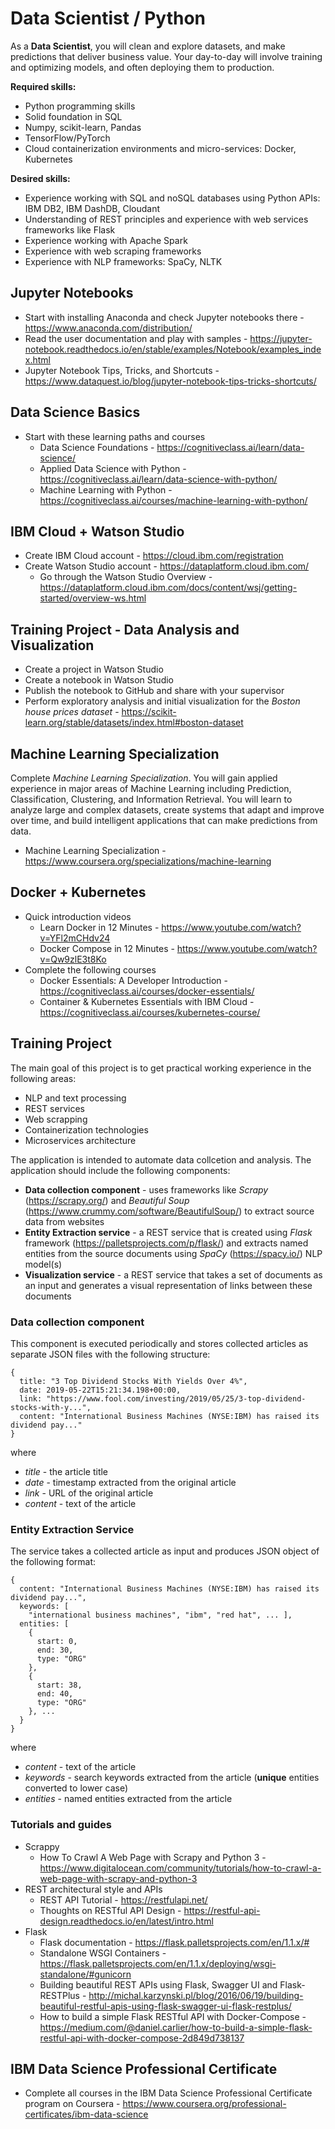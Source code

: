 # Data Scientist / Python

As a **Data Scientist**, you will clean and explore datasets, and make predictions that deliver business value. Your day-to-day will involve training and optimizing models, and often deploying them to production.

**Required skills:**
- Python programming skills
- Solid foundation in SQL
- Numpy, scikit-learn, Pandas
- TensorFlow/PyTorch
- Cloud containerization environments and micro-services: Docker, Kubernetes

**Desired skills:**
- Experience working with SQL and noSQL databases using Python APIs: IBM DB2, IBM DashDB, Cloudant
-	Understanding of REST principles and experience with web services frameworks like Flask
- Experience working with Apache Spark
-	Experience with web scraping frameworks
- Experience with NLP frameworks: SpaCy, NLTK

## Jupyter Notebooks
- Start with installing Anaconda and check Jupyter notebooks there - https://www.anaconda.com/distribution/
- Read the user documentation and play with samples - https://jupyter-notebook.readthedocs.io/en/stable/examples/Notebook/examples_index.html
- Jupyter Notebook Tips, Tricks, and Shortcuts - https://www.dataquest.io/blog/jupyter-notebook-tips-tricks-shortcuts/

## Data Science Basics
- Start with these learning paths and courses
  - Data Science Foundations - https://cognitiveclass.ai/learn/data-science/
  - Applied Data Science with Python - https://cognitiveclass.ai/learn/data-science-with-python/
  - Machine Learning with Python - https://cognitiveclass.ai/courses/machine-learning-with-python/
  
## IBM Cloud + Watson Studio
- Create IBM Cloud account - https://cloud.ibm.com/registration
- Create Watson Studio account - https://dataplatform.cloud.ibm.com/
  - Go through the Watson Studio Overview - https://dataplatform.cloud.ibm.com/docs/content/wsj/getting-started/overview-ws.html
  
## Training Project - Data Analysis and Visualization
- Create a project in Watson Studio
- Create a notebook in Watson Studio
- Publish the notebook to GitHub and share with your supervisor
- Perform exploratory analysis and initial visualization for the *Boston house prices dataset* - https://scikit-learn.org/stable/datasets/index.html#boston-dataset

## Machine Learning Specialization
Complete *Machine Learning Specialization*. You will gain applied experience in major areas of Machine Learning including Prediction, Classification, Clustering, and Information Retrieval. You will learn to analyze large and complex datasets, create systems that adapt and improve over time, and build intelligent applications that can make predictions from data.
- Machine Learning Specialization - https://www.coursera.org/specializations/machine-learning

## Docker + Kubernetes
- Quick introduction videos
  - Learn Docker in 12 Minutes - https://www.youtube.com/watch?v=YFl2mCHdv24
  - Docker Compose in 12 Minutes - https://www.youtube.com/watch?v=Qw9zlE3t8Ko
- Complete the following courses
  - Docker Essentials: A Developer Introduction - https://cognitiveclass.ai/courses/docker-essentials/
  - Container & Kubernetes Essentials with IBM Cloud - https://cognitiveclass.ai/courses/kubernetes-course/
  
## Training Project
The main goal of this project is to get practical working experience in the following areas:
- NLP and text processing
- REST services
- Web scrapping
- Containerization technologies
- Microservices architecture

The application is intended to automate data collcetion and analysis. The application should include the following components:
- **Data collection component** - uses frameworks like *Scrapy* (https://scrapy.org/) and *Beautiful Soup* (https://www.crummy.com/software/BeautifulSoup/) to extract source data from websites
- **Entity Extraction service** - a REST service that is created using *Flask* framework (https://palletsprojects.com/p/flask/) and extracts named entities from the source documents using *SpaCy* (https://spacy.io/) NLP model(s)
- **Visualization service** - a REST service that takes a set of documents as an input and generates a visual representation of links between these documents

### Data collection component
This component is executed periodically and stores collected articles as separate JSON files with the following structure:
```
{
  title: "3 Top Dividend Stocks With Yields Over 4%",
  date: 2019-05-22T15:21:34.198+00:00,
  link: "https://www.fool.com/investing/2019/05/25/3-top-dividend-stocks-with-y...",
  content: "International Business Machines (NYSE:IBM) has raised its dividend pay..."
}
```
where
- *title* - the article title
- *date* - timestamp extracted from the original article
- *link* - URL of the original article
- *content* - text of the article

### Entity Extraction Service
The service takes a collected article as input and produces JSON object of the following format:
```
{
  content: "International Business Machines (NYSE:IBM) has raised its dividend pay...",
  keywords: [
    "international business machines", "ibm", "red hat", ... ],
  entities: [
    { 
      start: 0,
      end: 30,
      type: "ORG"
    },
    {
      start: 38,
      end: 40,
      type: "ORG"
    }, ...
  }
}
```
where
- *content* - text of the article
- *keywords* - search keywords extracted from the article (**unique** entities converted to lower case)
- *entities* - named entities extracted from the article

### Tutorials and guides
- Scrappy
  - How To Crawl A Web Page with Scrapy and Python 3 - https://www.digitalocean.com/community/tutorials/how-to-crawl-a-web-page-with-scrapy-and-python-3
- REST architectural style and APIs
  - REST API Tutorial - https://restfulapi.net/
  - Thoughts on RESTful API Design - https://restful-api-design.readthedocs.io/en/latest/intro.html
- Flask
  - Flask documentation - https://flask.palletsprojects.com/en/1.1.x/#
  - Standalone WSGI Containers - https://flask.palletsprojects.com/en/1.1.x/deploying/wsgi-standalone/#gunicorn
  - Building beautiful REST APIs using Flask, Swagger UI and Flask-RESTPlus - http://michal.karzynski.pl/blog/2016/06/19/building-beautiful-restful-apis-using-flask-swagger-ui-flask-restplus/
  - How to build a simple Flask RESTful API with Docker-Compose - https://medium.com/@daniel.carlier/how-to-build-a-simple-flask-restful-api-with-docker-compose-2d849d738137
  
## IBM Data Science Professional Certificate
- Complete all courses in the IBM Data Science Professional Certificate program on Coursera - https://www.coursera.org/professional-certificates/ibm-data-science
